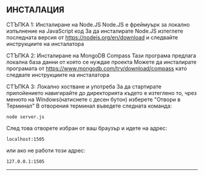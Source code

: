 ИНСТАЛАЦИЯ
-----------------------

СТЪПКА 1: Инсталиране на Node.JS
  Node.JS е фреймуърк за локално изпълнение на JavaScript код
  За да инсталирате Node.JS изтеглете последната версия от https://nodejs.org/en/download и следвайте инструкциите на инсталатора

СТЪПКА 2: Инсталиране на MongoDB Compass
  Тази програма предлага локална база данни от която се нуждае проекта
  Можете да инсталирате програмата от https://www.mongodb.com/try/download/compass като следвате инструкциите на инсталатора

СТЪПКА 3: Локално хостване и употреба
  За да стартирате прилойението навигирайте до директорията където е изтеглено то, чрез менюто на Windows(натиснете с десен бутон) изберете "Отвори в Терминал"
  В отворения терминал въведете следната команда:
  
    node server.js
  След това отворете избран от ваш браузър и идете на адрес:
  
    localhost:1505
  или ако не работи този адрес:
  
    127.0.0.1:1505
-----------------------

